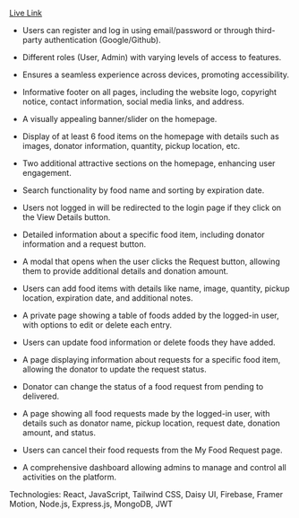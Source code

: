 
<a href="https://food-sharing-d03a5.web.app/">Live Link</a>

- Users can register and log in using email/password or through third-party authentication (Google/Github).

- Different roles (User, Admin) with varying levels of access to features.

- Ensures a seamless experience across devices, promoting accessibility.

- Informative footer on all pages, including the website logo, copyright notice, contact information, social media links, and address.

- A visually appealing banner/slider on the homepage.

- Display of at least 6 food items on the homepage with details such as images, donator information, quantity, pickup location, etc.

- Two additional attractive sections on the homepage, enhancing user engagement.

- Search functionality by food name and sorting by expiration date.

- Users not logged in will be redirected to the login page if they click on the View Details button.

- Detailed information about a specific food item, including donator information and a request button.

- A modal that opens when the user clicks the Request button, allowing them to provide additional details and donation amount.

- Users can add food items with details like name, image, quantity, pickup location, expiration date, and additional notes.

- A private page showing a table of foods added by the logged-in user, with options to edit or delete each entry.

- Users can update food information or delete foods they have added.

- A page displaying information about requests for a specific food item, allowing the donator to update the request status.

- Donator can change the status of a food request from pending to delivered.

- A page showing all food requests made by the logged-in user, with details such as donator name, pickup location, request date, donation amount, and status.

- Users can cancel their food requests from the My Food Request page.

- A comprehensive dashboard allowing admins to manage and control all activities on the platform.

Technologies: React, JavaScript, Tailwind CSS, Daisy UI, Firebase, Framer Motion, Node.js, Express.js, MongoDB, JWT

